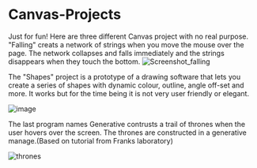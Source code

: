 
# Canvas-Projects
Just for fun! Here are three different Canvas project with no real purpose. "Falling" creats a network of strings when you move the mouse over the page.
The network collapses and falls immediately and the strings disappears when they touch the bottom.
![Screenshot_falling](https://user-images.githubusercontent.com/8816121/116937511-339f3400-ac1e-11eb-951d-2737ef11b965.png)

The "Shapes" project is a prototype of a drawing software that lets you create a series of shapes with dynamic colour, outline, angle off-set and more. 
It works but for the time being it is not very user friendly or elegant. 

![image](https://user-images.githubusercontent.com/8816121/116937230-c8556200-ac1d-11eb-96d8-af0a77a9d1cc.png)


The last program names Generative contrusts a trail of thrones when the user hovers over the screen. The thrones are constructed in a generative manage.(Based on tutorial from Franks laboratory)

![thrones](https://user-images.githubusercontent.com/8816121/117600464-d402c600-b100-11eb-910d-769b17b1db37.png)

